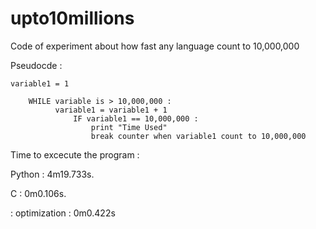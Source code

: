 # upto10millions
Code of experiment about how fast any language count to 10,000,000

Pseudocde :

    variable1 = 1
        
        WHILE variable is > 10,000,000 :
              variable1 = variable1 + 1
                  IF variable1 == 10,000,000 :
                      print "Time Used"
                      break counter when variable1 count to 10,000,000
                  


Time to excecute the program :

Python : 4m19.733s.

C : 0m0.106s.
  
  : optimization : 0m0.422s
